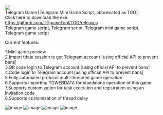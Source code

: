 [<img src="https://img.shields.io/badge/Telegram-%40Me-orange">](https://t.me/kedaya_798)  
Telegram Game [Telegram Mini Game Script, abbreviated as TGG]  
Click here to download the exe: https://github.com/TGgameTool/TGG/releases  
Telegram game script, Telegram script, Telegram mini game script, Telegram game script  

Current features:  

1.Mini game preview  
2.Import tdata session to get Telegram account [using official API to prevent bans]  
3.QR code login to Telegram account [using official API to prevent bans]  
4.Code login to Telegram account [using official API to prevent bans]  
5.Fully automated protocol multi-threaded game operation  
6.Supports importing TGWEBDATA for standalone operation of this game  
7.Supports customization for task execution and registration using an invitation code  
8.Supports customization of thread delay  
  
![image](https://github.com/user-attachments/assets/715bb526-6c75-42c3-a5b2-c1ff256e2311)
![image](https://github.com/user-attachments/assets/aa775097-acb3-49e0-a50e-06b0d12176de)
![image](https://github.com/user-attachments/assets/1dc35e7a-c55a-45f3-9a68-0acf040518de)
![image](https://github.com/user-attachments/assets/0cb4acdb-2e9d-449e-8922-12ba826e6d89)
